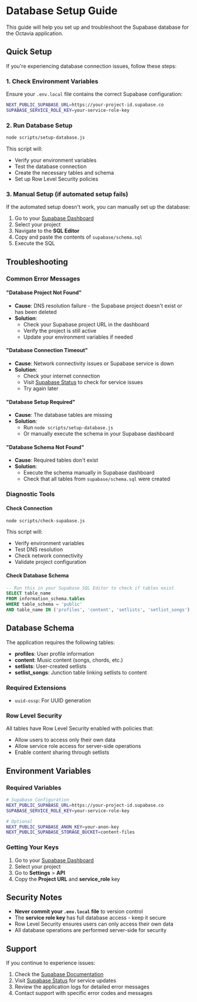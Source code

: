 # Database Setup Guide

This guide will help you set up and troubleshoot the Supabase database for the Octavia application.

## Quick Setup

If you're experiencing database connection issues, follow these steps:

### 1. Check Environment Variables

Ensure your `.env.local` file contains the correct Supabase configuration:

```bash
NEXT_PUBLIC_SUPABASE_URL=https://your-project-id.supabase.co
SUPABASE_SERVICE_ROLE_KEY=your-service-role-key
```

### 2. Run Database Setup

```bash
node scripts/setup-database.js
```

This script will:
- Verify your environment variables
- Test the database connection
- Create the necessary tables and schema
- Set up Row Level Security policies

### 3. Manual Setup (if automated setup fails)

If the automated setup doesn't work, you can manually set up the database:

1. Go to your [Supabase Dashboard](https://supabase.com/dashboard)
2. Select your project
3. Navigate to the **SQL Editor**
4. Copy and paste the contents of `supabase/schema.sql`
5. Execute the SQL

## Troubleshooting

### Common Error Messages

#### "Database Project Not Found"
- **Cause**: DNS resolution failure - the Supabase project doesn't exist or has been deleted
- **Solution**: 
  - Check your Supabase project URL in the dashboard
  - Verify the project is still active
  - Update your environment variables if needed

#### "Database Connection Timeout"
- **Cause**: Network connectivity issues or Supabase service is down
- **Solution**:
  - Check your internet connection
  - Visit [Supabase Status](https://status.supabase.com) to check for service issues
  - Try again later

#### "Database Setup Required"
- **Cause**: The database tables are missing
- **Solution**:
  - Run `node scripts/setup-database.js`
  - Or manually execute the schema in your Supabase dashboard

#### "Database Schema Not Found"
- **Cause**: Required tables don't exist
- **Solution**:
  - Execute the schema manually in Supabase dashboard
  - Check that all tables from `supabase/schema.sql` were created

### Diagnostic Tools

#### Check Connection
```bash
node scripts/check-supabase.js
```

This script will:
- Verify environment variables
- Test DNS resolution
- Check network connectivity
- Validate project configuration

#### Check Database Schema
```sql
-- Run this in your Supabase SQL Editor to check if tables exist
SELECT table_name 
FROM information_schema.tables 
WHERE table_schema = 'public' 
AND table_name IN ('profiles', 'content', 'setlists', 'setlist_songs');
```

## Database Schema

The application requires the following tables:

- **profiles**: User profile information
- **content**: Music content (songs, chords, etc.)
- **setlists**: User-created setlists
- **setlist_songs**: Junction table linking setlists to content

### Required Extensions

- `uuid-ossp`: For UUID generation

### Row Level Security

All tables have Row Level Security enabled with policies that:
- Allow users to access only their own data
- Allow service role access for server-side operations
- Enable content sharing through setlists

## Environment Variables

### Required Variables

```bash
# Supabase Configuration
NEXT_PUBLIC_SUPABASE_URL=https://your-project-id.supabase.co
SUPABASE_SERVICE_ROLE_KEY=your-service-role-key

# Optional
NEXT_PUBLIC_SUPABASE_ANON_KEY=your-anon-key
NEXT_PUBLIC_SUPABASE_STORAGE_BUCKET=content-files
```

### Getting Your Keys

1. Go to your [Supabase Dashboard](https://supabase.com/dashboard)
2. Select your project
3. Go to **Settings** > **API**
4. Copy the **Project URL** and **service_role** key

## Security Notes

- **Never commit your `.env.local` file** to version control
- The **service role key** has full database access - keep it secure
- Row Level Security ensures users can only access their own data
- All database operations are performed server-side for security

## Support

If you continue to experience issues:

1. Check the [Supabase Documentation](https://supabase.com/docs)
2. Visit [Supabase Status](https://status.supabase.com) for service updates
3. Review the application logs for detailed error messages
4. Contact support with specific error codes and messages
